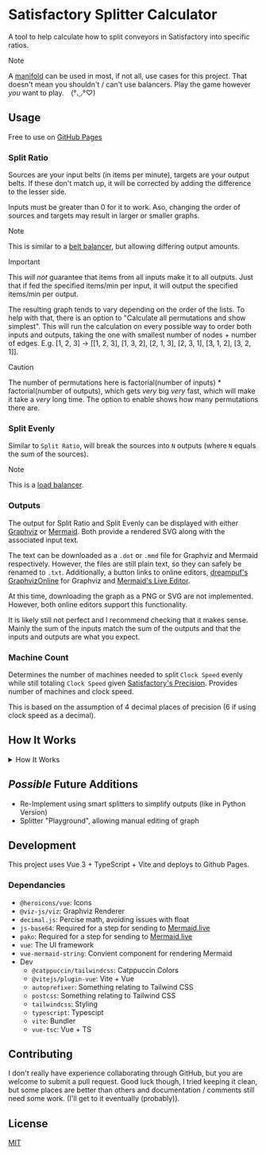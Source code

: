 # Satisfactory Splitter Calculator
A tool to help calculate how to split conveyors in Satisfactory into specific ratios.

> [!NOTE]
> A [manifold](https://satisfactory.wiki.gg/wiki/Manifold) can be used in most, if not all,
> use cases for this project.
> That doesn't mean you shouldn't / can't use balancers. 
> Play the game however *you* want to play.&emsp;(°◡°♡)

## Usage
Free to use on [GitHub Pages](https://icemoonmagic.github.io/Satisfactory-Splitter-Calculator/)

### Split Ratio
Sources are your input belts (in items per minute), targets are your output belts.
If these don't match up, it will be corrected by adding the difference to the lesser side.

Inputs must be greater than 0 for it to work. Aso, changing the order of sources and targets may result in larger or smaller graphs.

> [!NOTE]
> This is similar to a [belt balancer](https://satisfactory.wiki.gg/wiki/Balancer#Belt_balancer), but allowing differing output amounts.

> [!IMPORTANT]
> This *will not* guarantee that items from all inputs make it to all outputs.
> Just that if fed the specified items/min per input, it will output the specified items/min per output.

The resulting graph tends to vary depending on the order of the lists. 
To help with that, there is an option to "Calculate all permutations and show simplest".
This will run the calculation on every possible way to order both inputs and outputs, 
taking the one with smallest number of nodes + number of edges.
E.g. [1, 2, 3] -> [[1, 2, 3], [1, 3, 2], [2, 1, 3], [2, 3, 1], [3, 1, 2], [3, 2, 1]].

> [!CAUTION]
The number of permutations here is factorial(number of inputs) * factorial(number of outputs), which gets *very* big *very* fast, which will make it take a *very* long time.
The option to enable shows how many permutations there are.

### Split Evenly
Similar to `Split Ratio`, will break the sources into `N` outputs (where `N` equals the sum of the sources).

> [!NOTE]
> This is a [load balancer](https://satisfactory.wiki.gg/wiki/Balancer#Load_balancer).

### Outputs
The output for Split Ratio and Split Evenly can be displayed with either [Graphviz](https://www.graphviz.org/) or [Mermaid](mermaid.js.org). 
Both provide a rendered SVG along with the associated input text.

The text can be downloaded as a `.dot` or `.mmd` file for Graphviz and Mermaid respectively. However, the files are still plain text, so they can safely be renamed to `.txt`. 
Additionally, a button links to online editors, [dreampuf's GraphvizOnline](https://github.com/dreampuf/GraphvizOnline) for Graphviz and [Mermaid's Live Editor](https://mermaid.live).

At this time, downloading the graph as a PNG or SVG are not implemented. 
However, both online editors support this functionality.

It is likely still not perfect and I recommend checking that it makes sense. Mainly the sum of the inputs match the sum of the outputs and that the inputs and outputs are what you expect.

### Machine Count
Determines the number of machines needed to split `Clock Speed` evenly while still totaling `Clock Speed` given [Satisfactory's Precision](https://satisfactory.fandom.com/wiki/Clock_speed#Precision). Provides number of machines and clock speed.

This is based on the assumption of 4 decimal places of precision (6 if using clock speed as a decimal).

## How It Works
<details>
<summary> How It Works </summary>

### Simplifying Ratio
To reduce the amount of work that needs to be done, the first step is to simlify the ratio. This also helps with decimal inputs.

Using some "fun" math, the lowest common denominator (or, more accurately, lowest common multiple of teh denominators) is found and made to the denominator of each input.
After that, the greatest common factor is found and used as a divisor to get the final simplified ratio.

### Splitting
The inputs are then split into `N` equal parts (where `N` is the sum of the sources). Given there are multiple ways to split to the same number (e.g. 6 be /2 then /3 twice or /3 then /2 thrice), dividing by 2 is prefered over 3 to reduce overall node count. 

If a node can be divided cleanly by 2 or 3, it will be. If it can't be cleanly divided, it will spawn a child and connect carrying "1" more than it has and mark itself as a "back node". When one of it's children becomes able to break into multiple "1" nodes (i.e. equaling 2 or 3), one of it's outputs will be redirected back to the node.

(2 and 3 are mentioned due to being default, but it does change with different a `max split` setting)

("1" may not equal 1 in cases where [Simplifying Ratio](#simplifying-ratio) simplified the sources / targets)

### Merging
Given an array of nodes, `M` nodes are taken to be merged (where `M` equals one of the targets).
These nodes could just be merged together, but that would likely leave a lot of redundent nodes that get split just to be merged together again. 

To fix this, before merging, the parent of a node to be merged is looked at. If all of this parent's children are set to be merged, the children are disconnected and dismissed from merging while the parent is set in their place. This continues untill all the nodes either have no parent or all nodes have children that are excluded from merging.

If a child that is feeding a "back node" is checking itself, all of the children of the "back node" must be set for merging.

### Graphing
The `ConveyorNode`s and `ConveyorLink`s that are used internally represent nodes and edges respectfully (for graphing purposes at least), but need to be converted to work with [Graphviz](#graphviz). This is done simply by iterating over each root and recursing throught their children, recording the nodes and edges along the way. Afterwords, the noted nodes / edges are put into a string following the Dot Language.

</details>

## *Possible* Future Additions
- Re-Implement using smart splitters to simplify outputs (like in Python Version)
- Splitter "Playground", allowing manual editing of graph

## Development
This project uses Vue 3 + TypeScript + Vite and deploys to Github Pages.

### Dependancies
- `@heroicons/vue`: Icons
- `@viz-js/viz`: Graphviz Renderer
- `decimal.js`: Percise math, avoiding issues with float
- `js-base64`: Required for a step for sending to [Mermaid.live](https://mermaid.live)
- `pako`: Required for a step for sending to [Mermaid.live](https://mermaid.live)
- `vue`: The UI framework
- `vue-mermaid-string`: Convient component for rendering Mermaid
- Dev
    - `@catppuccin/tailwindcss`: Catppuccin Colors
    - `@vitejs/plugin-vue`: Vite + Vue
    - `autoprefixer`: Something relating to Tailwind CSS
    - `postcss`: Something relating to Tailwind CSS
    - `tailwindcss`: Styling
    - `typescript`: Typescipt
    - `vite`: Bundler
    - `vue-tsc`: Vue + TS

## Contributing
I don't really have experience collaborating through GitHub, but you are welcome to submit a pull request. Good luck though, I tried keeping it clean, but some places are better than others and documentation / comments still need some work. (I'll get to it eventually (probably)).

## License
[MIT](https://choosealicense.com/licenses/mit/)